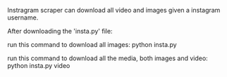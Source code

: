Instragram scraper can download all video and images given a instagram username.

After downloading the 'insta.py' file:

run this command to download all images:
python insta.py <username>

run this command to download all the media, both images and video:
python insta.py <username> video
